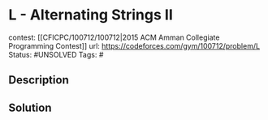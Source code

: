 # L - Alternating Strings II

contest: [[CFICPC/100712/100712|2015 ACM Amman Collegiate Programming Contest]]
url: https://codeforces.com/gym/100712/problem/L
Status: #UNSOLVED
Tags: #

## Description

## Solution

